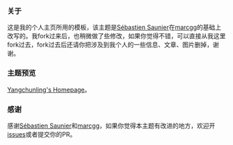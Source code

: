 ### 关于

这是我的个人主页所用的模板，该主题是[Sébastien Saunier](https://raw.github.com/ssaunier/ssaunier.github.io/)在[marcgg](http://marcgg.com/)的基础上改写的。我fork过来后，也稍微做了些修改，如果你觉得不错，可以直接从我这里fork过去，fork过去后还请你把涉及到我个人的一些信息、文章、图片删掉，谢谢。

### 主题预览

[Yangchunling's Homepage](http://isprinto.info/)。


### 感谢

感谢[Sébastien Saunier](https://raw.github.com/ssaunier/ssaunier.github.io/)和[marcgg](http://marcgg.com/)，如果你觉得本主题有改进的地方，欢迎开[issues](https://github.com/willard-yuan/willard-yuan.github.io/issues)或者提交你的PR。
